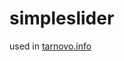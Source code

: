 # simpleslider

<script>
$(function() {
    $('.bxslider').bxSlider({
      mode: 'fade',
      captions: true,
      auto: true,
      pause: 4000,
    });
});
</script>

used in <a href="https://tarnovo.info/">tarnovo.info</a>
